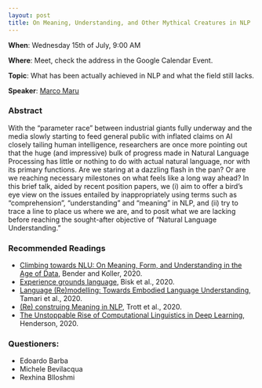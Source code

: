 ```yaml
---
layout: post
title: On Meaning, Understanding, and Other Mythical Creatures in NLP
---
```

**When**:  Wednesday 15th of July, 9:00 AM

**Where**: Meet, check the address in the Google Calendar Event.

**Topic**: What has been actually achieved in NLP and what the field still lacks.

**Speaker**: 
[Marco Maru](https://www.linkedin.com/in/marcomaru/)


### Abstract
With the “parameter race” between industrial giants fully underway and the media slowly starting to feed general public with inflated claims on AI closely tailing human intelligence, researchers are once more pointing out that the huge (and impressive) bulk of progress made in Natural Language Processing has little or nothing to do with actual natural language, nor with its primary functions. 
Are we staring at a dazzling flash in the pan? Or are we reaching necessary milestones on what feels like a long way ahead?
In this brief talk, aided by recent position papers, we (i) aim to offer a bird’s eye view on the issues entailed by inappropriately using terms such as “comprehension”, “understanding” and “meaning” in NLP, and (ii) try to trace a line to place us where we are, and to posit what we are lacking before reaching the sought-after objective of “Natural Language Understanding.”

### Recommended Readings
- [Climbing towards NLU: On Meaning, Form, and Understanding in the Age of Data](https://www.aclweb.org/anthology/2020.acl-main.463/), Bender and Koller, 2020.
- [Experience grounds language](https://arxiv.org/pdf/2004.10151.pdf), Bisk et al., 2020.
- [Language (Re)modelling: Towards Embodied Language Understanding](https://arxiv.org/pdf/2005.00311v1.pdf), Tamari et al., 2020.
- [(Re) construing Meaning in NLP](https://www.aclweb.org/anthology/2020.acl-main.462/), Trott et al., 2020.
- [The Unstoppable Rise of Computational Linguistics in Deep Learning](https://www.aclweb.org/anthology/2020.acl-main.561/), Henderson, 2020.

### Questioners:
- Edoardo Barba
- Michele Bevilacqua
- Rexhina Blloshmi